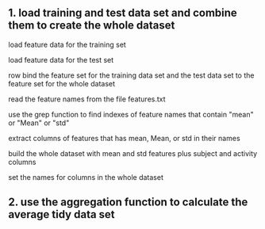 ## 1. load training and test data set and combine them to create the whole dataset
 load feature data for the training set


 load feature data for the test set

 row bind the feature set for the training data set and the test data set to the feature set for the whole dataset


 read the feature names  from the file features.txt


 use the grep function to  find indexes of feature names that contain "mean" or "Mean" or "std"


 extract columns of features that has mean, Mean, or std in their names


 build the whole dataset with mean and std features plus subject and activity columns 


 set the names for columns in the whole dataset


## 2. use the aggregation function to calculate the average tidy data set
